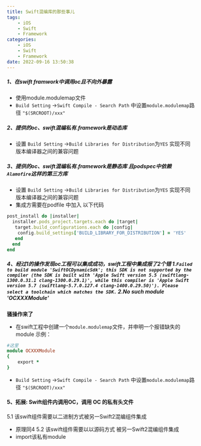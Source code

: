 ```yaml
---
title: Swift混编库的那些事儿
tags: 
	- iOS
	- Swift
	- Framework
categories: 
	- iOS
	- Swift
	- Framework
date: 2022-09-16 13:50:38
---
```


##### 1、在swift framwork中调用oc且不向外暴露
- 使用module.modulemap文件
- `Build Setting` ->`Swift Compile - Search Path` 中设置`module.modulemap`路径 `"$(SRCROOT)/xxx"`

##### 2、提供的oc、swift混编私有.framework是动态库

- 设置 `Build Setting` ->`Build Libraries for Distribution`为`YES` 实现不同版本编译器之间的兼容问题

##### 3、提供的oc、swift混编私有.framework是静态库 且podspec中依赖`Alamofire`这样的第三方库
- 设置 `Build Setting` ->`Build Libraries for Distribution`为`YES` 实现不同版本编译器之间的兼容问题
- 集成方需要在podfile 中加入 以下代码
```ruby
post_install do |installer|
  installer.pods_project.targets.each do |target|
   target.build_configurations.each do |config|
    config.build_settings['BUILD_LIBRARY_FOR_DISTRIBUTION'] = 'YES'
   end
  end
end
```

##### 4、经过1的操作发现oc工程可以集成成功，swift工程中集成报了2个错 1.`Failed to build module 'SwiftOCDynamicSdk'; this SDK is not supported by the compiler (the SDK is built with 'Apple Swift version 5.5 (swiftlang-1300.0.31.1 clang-1300.0.29.1)', while this compiler is 'Apple Swift version 5.7 (swiftlang-5.7.0.127.4 clang-1400.0.29.50)'). Please select a toolchain which matches the SDK.` 2.No such module 'OCXXXModule'

**骚操作来了**
- 在swift工程中创建一个`module.modulemap`文件，并申明一个报错缺失的module
示例：
```ruby
#这里
module OCXXXModule 
{
    export *
}
```
- `Build Setting` ->`Swift Compile - Search Path` 中设置`module.modulemap`路径 `"$(SRCROOT)/xxx"`

#### 5、拓展: Swift组件内调用OC，调用 OC 的私有头文件
5.1 该swift组件需要以二进制方式被另一Swift2混编组件集成
- 原理同4 
5.2 该swift组件需要以以源码方式 被另一Swift2混编组件集成
- import该私有module
